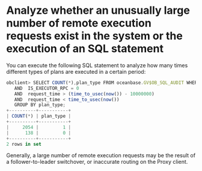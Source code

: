 # Analyze whether an unusually large number of remote execution requests exist in the system or the execution of an SQL statement

You can execute the following SQL statement to analyze how many times different types of plans are executed in a certain period:

```javascript
obclient> SELECT COUNT(*),plan_type FROM oceanbase.GV$OB_SQL_AUDIT WHERE tenant_id = 1001         
   AND  IS_EXECUTOR_RPC = 0          
   AND  request_time > (time_to_usec(now()) - 10000000)         
   AND  request_time < time_to_usec(now())
   GROUP BY plan_type;
+----------+-----------+
| COUNT(*) | plan_type |
+----------+-----------+
|     2054 |         1 |
|      138 |         0 |
+----------+-----------+
2 rows in set
```

Generally, a large number of remote execution requests may be the result of a follower-to-leader switchover, or inaccurate routing on the Proxy client.
